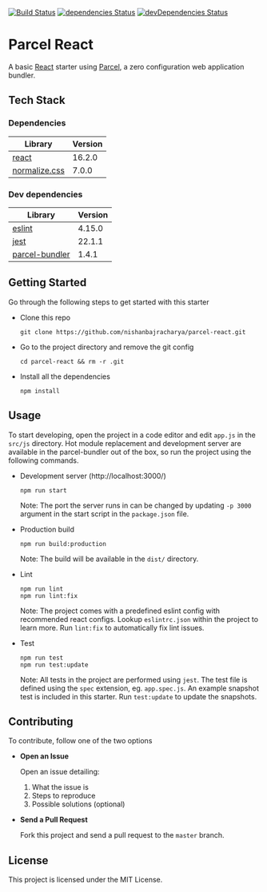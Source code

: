 [![Build Status](https://travis-ci.org/nishanbajracharya/parcel-react.svg?branch=master)](https://travis-ci.org/nishanbajracharya/parcel-react)
[![dependencies Status](https://david-dm.org/nishanbajracharya/parcel-react/status.svg)](https://david-dm.org/nishanbajracharya/parcel-react)
[![devDependencies Status](https://david-dm.org/nishanbajracharya/parcel-react/dev-status.svg)](https://david-dm.org/nishanbajracharya/parcel-react?type=dev)
# Parcel React
A basic [React](https://reactjs.org/) starter using [Parcel](https://parceljs.org/), a zero configuration web application bundler.

## Tech Stack

### Dependencies
|Library|Version|
|-------|-------|
|[react](https://reactjs.org)|16.2.0|
|[normalize.css](https://necolas.github.io/normalize.css/)|7.0.0|

### Dev dependencies
|Library|Version|
|-------|-------|
|[eslint](https://eslint.org/)|4.15.0|
|[jest](https://facebook.github.io/jest/)|22.1.1|
|[parcel-bundler](https://parceljs.org/)|1.4.1|

## Getting Started
Go through the following steps to get started with this starter

- Clone this repo

    ```shell
    git clone https://github.com/nishanbajracharya/parcel-react.git
    ```
- Go to the project directory and remove the git config

    ```shell
    cd parcel-react && rm -r .git
    ```
- Install all the dependencies
    ```shell
    npm install
    ```

## Usage
To start developing, open the project in a code editor and edit `app.js` in the `src/js` directory. Hot module replacement and development server are available in the parcel-bundler out of the box, so run the project using the following commands.

- Development server (http://localhost:3000/)

    ```shell
    npm run start
    ```
    Note: The port the server runs in can be changed by updating `-p 3000` argument in the start script in the `package.json` file.
- Production build

    ```shell
    npm run build:production
    ```
    Note: The build will be available in the `dist/` directory.
- Lint

    ```shell
    npm run lint
    npm run lint:fix
    ```
    Note: The project comes with a predefined eslint config with recommended react configs. Lookup `eslintrc.json` within the project to learn more. Run `lint:fix` to automatically fix lint issues.
- Test

    ```shell
    npm run test
    npm run test:update
    ```
    Note: All tests in the project are performed using `jest`. The test file is defined using the `spec` extension, eg. `app.spec.js`. An example snapshot test is included in this starter. Run `test:update` to update the snapshots.

## Contributing
To contribute, follow one of the two options

- **Open an Issue**

  Open an issue detailing:
  1. What the issue is
  2. Steps to reproduce
  3. Possible solutions (optional)

- **Send a Pull Request**

  Fork this project and send a pull request to the `master` branch.

## License
This project is licensed under the MIT License.
